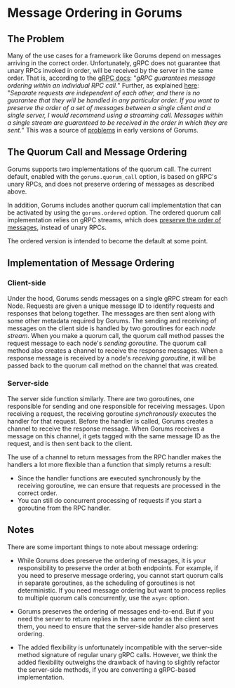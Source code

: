 # Message Ordering in Gorums

## The Problem

Many of the use cases for a framework like Gorums depend on messages arriving in the correct order.
Unfortunately, gRPC does not guarantee that unary RPCs invoked in order, will be received by the server in the same order.
That is, according to the [gRPC docs](https://grpc.io/docs/what-is-grpc/core-concepts/):
"_gRPC guarantees message ordering within an individual RPC call._"
Further, as explained [here](https://github.com/grpc/grpc/issues/10853#issuecomment-297478862):
"_Separate requests are independent of each other, and there is no guarantee that they will be handled in any particular order. If you want to preserve the order of a set of messages between a single client and a single server, I would recommend using a streaming call. Messages within a single stream are guaranteed to be received in the order in which they are sent._"
This was a source of [problems](https://github.com/relab/gorums/issues/16) in early versions of Gorums.

## The Quorum Call and Message Ordering

Gorums supports two implementations of the quorum call.
The current default, enabled with the `gorums.quorum_call` option, is based on gRPC's unary RPCs, and does not preserve ordering of messages as described above.

In addition, Gorums includes another quorum call implementation that can be activated by using the `gorums.ordered` option.
The ordered quorum call implementation relies on gRPC streams, which does
[preserve the order of messages](https://grpc.io/docs/what-is-grpc/core-concepts/), instead of unary RPCs.

The ordered version is intended to become the default at some point.

## Implementation of Message Ordering

### Client-side

Under the hood, Gorums sends messages on a single gRPC stream for each Node.
Requests are given a unique message ID to identify requests and responses that belong together.
The messages are then sent along with some other metadata required by Gorums.
The sending and receiving of messages on the client side is handled by two goroutines for each *node stream*.
When you make a quorum call, the quorum call method passes the request message to each node's *sending goroutine*.
The quorum call method also creates a channel to receive the response messages.
When a response message is received by a node's *receiving goroutine*, it will be passed back to the quorum call method on the channel that was created.

### Server-side

The server side function similarly.
There are two goroutines, one responsible for sending and one responsible for receiving messages.
Upon receiving a request, the receiving goroutine *synchronously* executes the handler for that request.
Before the handler is called, Gorums creates a channel to receive the response message.
When Gorums receives a message on this channel, it gets tagged with the same message ID as the request, and is then sent back to the client.

The use of a channel to return messages from the RPC handler makes the handlers a lot more flexible than a function that simply returns a result:

* Since the handler functions are executed synchronously by the receiving goroutine, we can ensure that requests are processed in the correct order.
* You can still do concurrent processing of requests if you start a goroutine from the RPC handler.

## Notes

There are some important things to note about message ordering:

* While Gorums does preserve the ordering of messages, it is your responsibility to preserve the order at both endpoints.
For example, if you need to preserve message ordering, you cannot start quorum calls in separate goroutines, as the scheduling of goroutines is not deterministic.
If you need message ordering but want to process replies to multiple quorum calls concurrently, use the `async` option.

* Gorums preserves the ordering of messages end-to-end.
But if you need the server to return replies in the same order as the client sent them, you need to ensure that the server-side handler also preserves ordering.

* The added flexibility is unfortunately incompatible with the server-side method signature of regular unary gRPC calls.
However, we think the added flexibility outweighs the drawback of having to slightly refactor the server-side methods, if you are converting a gRPC-based implementation.

